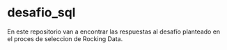 # desafio_sql

En este repositorio van a encontrar las respuestas al desafío planteado en el proces de seleccion de Rocking Data.
